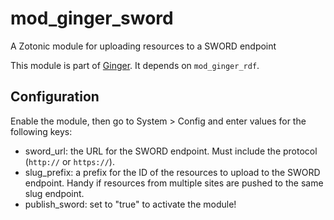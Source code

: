 mod_ginger_sword
====================

A Zotonic module for uploading resources to a SWORD endpoint

This module is part of [Ginger](http://github.com/driebit/ginger). It depends on `mod_ginger_rdf`.

Configuration
-------------

Enable the module, then go to System > Config and enter values for the following keys:

* sword_url: the URL for the SWORD endpoint. Must include the protocol (`http://` or `https://`).
* slug_prefix: a prefix for the ID of the resources to upload to the SWORD endpoint. Handy if resources from multiple sites are pushed to the same slug endpoint.
* publish_sword: set to "true" to activate the module!
